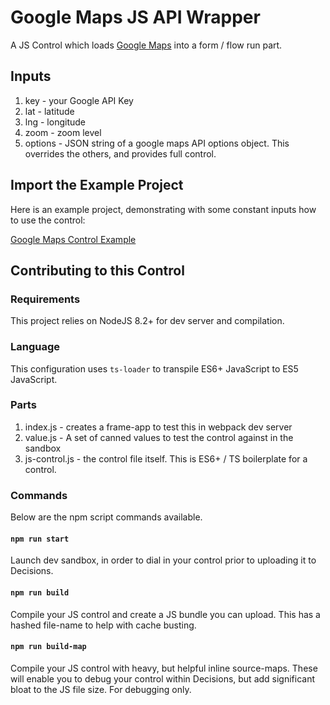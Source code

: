 # Google Maps JS API Wrapper

A JS Control which loads [Google Maps](https://developers.google.com/maps/documentation/javascript/tutorial) into a form / flow run part.

## Inputs
1. key - your Google API Key
1. lat - latitude 
1. lng - longitude
1. zoom - zoom level
1. options - JSON string of a google maps API options object. This overrides the others, and
provides full control.


## Import the Example Project
Here is an example project, demonstrating with some constant inputs how to use the control:

[Google Maps Control Example](./Google&#32;Maps&#32;Control&#32;Example-05012020-112205.zip)

## Contributing to this Control 
### Requirements

This project relies on NodeJS 8.2+ for dev server and compilation.

### Language
This configuration uses `ts-loader` to transpile ES6+ JavaScript to ES5 JavaScript.

### Parts

1. index.js - creates a frame-app to test this in webpack dev server
1. value.js - A set of canned values to test the control against in the sandbox
1. js-control.js - the control file itself. This is ES6+ / TS boilerplate for a control.

### Commands

Below are the npm script commands available.

#### `npm run start`
Launch dev sandbox, in order to dial in your control prior to uploading it to Decisions.

#### `npm run build`
Compile your JS control and create a JS bundle you can upload. This has a hashed file-name to help with cache busting.

#### `npm run build-map`
Compile your JS control with heavy, but helpful inline source-maps. These will enable you to debug your control within Decisions, but add significant bloat to the JS file size. For debugging only.

